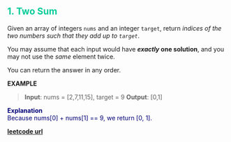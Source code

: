 <h2 style="color:#0C9;">1. Two Sum</h2>

Given an array of integers `nums` and an integer `target`, return _indices of the two numbers such that they add up to `target`_.

You may assume that each input would have **_exactly_ one solution**, and you may not use the _same_ element twice.

You can return the answer in any order.

**EXAMPLE**
>**Input**: nums = [2,7,11,15], target = 9
**Output**: [0,1]

<p style="color:#007;">
<b>Explanation</b><br>
Because nums[0] + nums[1] == 9, we return [0, 1].
</p>

**[leetcode url](https://leetcode.com/problems/two-sum/description)**
